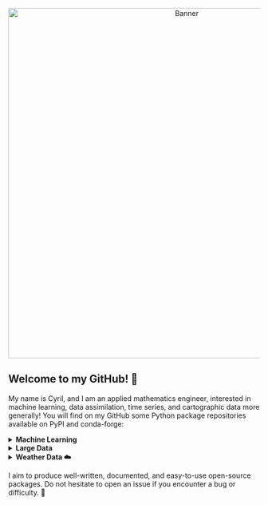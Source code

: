 <p align="center">
  <img src="https://github.com/CyrilJl/CyrilJl/blob/main/banner.gif" alt="Banner" width="700">
</p>

## Welcome to my GitHub! 👋

My name is Cyril, and I am an applied mathematics engineer, interested in machine learning, data assimilation, time series, and cartographic data more generally! You will find on my GitHub some Python package repositories available on PyPI and conda-forge:

<details>
<summary><strong>Machine Learning</strong></summary>

- **[optimask](https://github.com/CyrilJl/optimask)**: For managing missing data in arrays. Allows maximizing the number of valid data before learning a model.
- **[timefiller](https://github.com/CyrilJl/timefiller)**: For imputing missing data in a block of correlated time series. An easy-to-implement and efficient package, based on optimask.
- **[apyxl](https://github.com/CyrilJl/apyxl)**: A simple wrapper around xgboost, shap, and hyperopt to produce explainable non-linear regressions in one line of code. apyxl is not intended for production but rather as an aid to understanding or a first approach to a dataset.

</details>

<details>
<summary><strong>Large Data</strong></summary>

- **[batchstats](https://github.com/CyrilJl/batchstats)**: The extension of numpy for calculating statistics of large data larger than available memory or for data arriving in batches.

</details>

<details>
<summary><strong>Weather Data ☁️</strong></summary>

- **[meteofetch](https://github.com/CyrilJl/meteofetch)**: A client for Météo-France data available on [https://meteo.data.gouv.fr/](https://meteo.data.gouv.fr/). Usable immediately because it does not require an API key.
- **[isd-fetch](https://github.com/CyrilJl/isd-fetch)**: To retrieve ground weather observations across the globe.

</details>

I aim to produce well-written, documented, and easy-to-use open-source packages. Do not hesitate to open an issue if you encounter a bug or difficulty. 🙂
